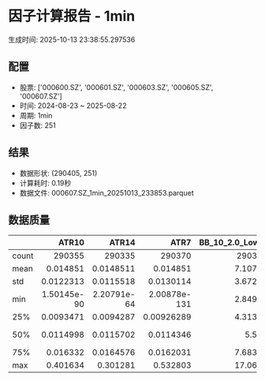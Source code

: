 # 因子计算报告 - 1min

生成时间: 2025-10-13 23:38:55.297536

## 配置

- 股票: ['000600.SZ', '000601.SZ', '000603.SZ', '000605.SZ', '000607.SZ']
- 时间: 2024-08-23 ~ 2025-08-22
- 周期: 1min
- 因子数: 251

## 结果

- 数据形状: (290405, 251)
- 计算耗时: 0.19秒
- 数据文件: 000607.SZ_1min_20251013_233853.parquet

## 数据质量

|       |            ATR10 |            ATR14 |              ATR7 |   BB_10_2.0_Lower |   BB_10_2.0_Middle |   BB_10_2.0_Upper |   BB_10_2.0_Width |   BB_15_2.0_Lower |   BB_15_2.0_Middle |   BB_15_2.0_Upper |   BB_15_2.0_Width |   BB_20_2.0_Lower |   BB_20_2.0_Middle |   BB_20_2.0_Upper |   BB_20_2.0_Width |      BOLB_20 |        CCI10 |            CCI14 |        CCI20 |        EMA12 |        EMA15 |        EMA20 |         EMA3 |         EMA5 |         EMA8 |      FIXLB10 |       FIXLB3 |       FIXLB5 |       FIXLB8 |       FMAX10 |       FMAX15 |       FMAX20 |        FMAX5 |      FMEAN10 |      FMEAN15 |      FMEAN20 |       FMEAN5 |       FMIN10 |       FMIN15 |       FMIN20 |        FMIN5 |       FSTD10 |       FSTD15 |       FSTD20 |        FSTD5 |      LEXLB10 |       LEXLB3 |       LEXLB5 |       LEXLB8 |         MA10 |         MA15 |         MA20 |          MA3 |          MA5 |          MA8 |             MACD |     MACD_12_26_9 |      MACD_6_13_4 |      MACD_8_17_5 |        MACD_HIST |      MACD_SIGNAL |     MEANLB10 |      MEANLB3 |      MEANLB5 |      MEANLB8 |          MSTD10 |          MSTD15 |           MSTD5 |        Momentum1 |       Momentum10 |       Momentum12 |       Momentum15 |       Momentum20 |        Momentum3 |        Momentum5 |        Momentum8 |              OBV |    OBV_SMA10 |    OBV_SMA15 |    OBV_SMA20 |     OBV_SMA5 |     Position10 |    Position12 |    Position15 |    Position20 |    Position25 |    Position30 |     Position5 |     Position8 |         RAND |       RANDNX |        RANDX |        RPROB |      RPROBCX |      RPROBNX |       RPROBX |         RSI |       RSI10 |       RSI14 |        RSI7 |         STCX |            STOCH |      STOCH_10_14 |      STOCH_14_20 |       STOCH_7_10 |          STX |   TA_ADXR_14 |    TA_ADX_14 |   TA_APO_fastperiod12_matype0_slowperiod26 |   TA_AROONOSC_14 |   TA_AROON_14_down |   TA_AROON_14_up |        TA_CCI_14 |    TA_CDL2CROWS |   TA_CDL3BLACKCROWS |   TA_CDL3INSIDE |   TA_CDL3LINESTRIKE |   TA_CDL3OUTSIDE |   TA_CDL3STARSINSOUTH |   TA_CDL3WHITESOLDIERS |   TA_CDLABANDONEDBABY |   TA_CDLADVANCEBLOCK |   TA_CDLBELTHOLD |   TA_CDLBREAKAWAY |   TA_CDLCLOSINGMARUBOZU |   TA_CDLCONCEALBABYSWALL |   TA_CDLCOUNTERATTACK |   TA_CDLDARKCLOUDCOVER |   TA_CDLDOJI |   TA_CDLDOJISTAR |   TA_CDLDRAGONFLYDOJI |   TA_CDLENGULFING |   TA_CDLEVENINGDOJISTAR |   TA_CDLEVENINGSTAR |   TA_CDLGAPSIDESIDEWHITE |   TA_CDLGRAVESTONEDOJI |   TA_CDLHAMMER |   TA_CDLHANGINGMAN |   TA_CDLHARAMI |   TA_CDLHARAMICROSS |   TA_CDLHIGHWAVE |   TA_CDLHIKKAKE |   TA_CDLHOMINGPIGEON |   TA_CDLIDENTICAL3CROWS |   TA_CDLINNECK |   TA_CDLINVERTEDHAMMER |   TA_CDLKICKING |   TA_CDLKICKINGBYLENGTH |   TA_CDLLADDERBOTTOM |   TA_CDLLONGLEGGEDDOJI |   TA_CDLLONGLINE |   TA_CDLMARUBOZU |   TA_CDLMATCHINGLOW |   TA_CDLMATHOLD |   TA_CDLMORNINGDOJISTAR |   TA_CDLMORNINGSTAR |   TA_CDLONNECK |   TA_CDLPIERCING |   TA_CDLRICKSHAWMAN |   TA_CDLRISEFALL3METHODS |   TA_CDLSEPARATINGLINES |   TA_CDLSHOOTINGSTAR |   TA_CDLSHORTLINE |   TA_CDLSPINNINGTOP |   TA_CDLSTALLEDPATTERN |   TA_CDLSTICKSANDWICH |   TA_CDLTAKURI |   TA_CDLTASUKIGAP |   TA_CDLTHRUSTING |   TA_CDLTRISTAR |   TA_CDLUNIQUE3RIVER |   TA_CDLUPSIDEGAP2CROWS |   TA_CDLXSIDEGAP3METHODS |   TA_DEMA_10 |   TA_DEMA_20 |    TA_DEMA_5 |     TA_DX_14 |    TA_EMA_10 |    TA_EMA_20 |    TA_EMA_30 |     TA_EMA_5 |    TA_EMA_60 |   TA_KAMA_10 |   TA_KAMA_20 |    TA_MFI_14 |   TA_MIDPRICE_10 |   TA_MIDPRICE_20 |   TA_MIDPRICE_5 |    TA_MOM_10 |   TA_ROCP_10 |   TA_ROCR100_10 |   TA_ROCR_10 |      TA_ROC_10 |   TA_RSI_14 |       TA_SAR |    TA_SMA_10 |    TA_SMA_20 |    TA_SMA_30 |     TA_SMA_5 |    TA_SMA_60 |   TA_STOCHF_D |   TA_STOCHF_K |   TA_STOCHRSI_fastd_period3_fastk_period5_timeperiod14_D |   TA_STOCHRSI_fastd_period3_fastk_period5_timeperiod14_K |   TA_STOCH_D |   TA_STOCH_K |     TA_T3_10 |     TA_T3_20 |      TA_T3_5 |   TA_TEMA_10 |   TA_TEMA_20 |    TA_TEMA_5 |   TA_TRIMA_10 |   TA_TRIMA_20 |   TA_TRIMA_5 |   TA_TRIX_14 |   TA_ULTOSC_timeperiod17_timeperiod214_timeperiod328 |   TA_WILLR_14 |    TA_WMA_10 |    TA_WMA_20 |     TA_WMA_5 |      TRENDLB10 |       TRENDLB3 |       TRENDLB5 |       TRENDLB8 |        Trend10 |        Trend12 |        Trend15 |        Trend20 |        Trend25 |         Trend5 |         Trend8 |       VWAP10 |       VWAP15 |       VWAP20 |       VWAP25 |       VWAP30 |   Volume_Momentum10 |   Volume_Momentum15 |   Volume_Momentum20 |   Volume_Momentum25 |   Volume_Momentum30 |   Volume_Ratio10 |   Volume_Ratio15 |   Volume_Ratio20 |   Volume_Ratio25 |   Volume_Ratio30 |     WILLR14 |     WILLR18 |    WILLR21 |      WILLR9 |
|:------|-----------------:|-----------------:|------------------:|------------------:|-------------------:|------------------:|------------------:|------------------:|-------------------:|------------------:|------------------:|------------------:|-------------------:|------------------:|------------------:|-------------:|-------------:|-----------------:|-------------:|-------------:|-------------:|-------------:|-------------:|-------------:|-------------:|-------------:|-------------:|-------------:|-------------:|-------------:|-------------:|-------------:|-------------:|-------------:|-------------:|-------------:|-------------:|-------------:|-------------:|-------------:|-------------:|-------------:|-------------:|-------------:|-------------:|-------------:|-------------:|-------------:|-------------:|-------------:|-------------:|-------------:|-------------:|-------------:|-------------:|-----------------:|-----------------:|-----------------:|-----------------:|-----------------:|-----------------:|-------------:|-------------:|-------------:|-------------:|----------------:|----------------:|----------------:|-----------------:|-----------------:|-----------------:|-----------------:|-----------------:|-----------------:|-----------------:|-----------------:|-----------------:|-------------:|-------------:|-------------:|-------------:|---------------:|--------------:|--------------:|--------------:|--------------:|--------------:|--------------:|--------------:|-------------:|-------------:|-------------:|-------------:|-------------:|-------------:|-------------:|------------:|------------:|------------:|------------:|-------------:|-----------------:|-----------------:|-----------------:|-----------------:|-------------:|-------------:|-------------:|-------------------------------------------:|-----------------:|-------------------:|-----------------:|-----------------:|----------------:|--------------------:|----------------:|--------------------:|-----------------:|----------------------:|-----------------------:|----------------------:|---------------------:|-----------------:|------------------:|------------------------:|-------------------------:|----------------------:|-----------------------:|-------------:|-----------------:|----------------------:|------------------:|------------------------:|--------------------:|-------------------------:|-----------------------:|---------------:|-------------------:|---------------:|--------------------:|-----------------:|----------------:|---------------------:|------------------------:|---------------:|-----------------------:|----------------:|------------------------:|---------------------:|-----------------------:|-----------------:|-----------------:|--------------------:|----------------:|------------------------:|--------------------:|---------------:|-----------------:|--------------------:|-------------------------:|------------------------:|---------------------:|------------------:|--------------------:|-----------------------:|----------------------:|---------------:|------------------:|------------------:|----------------:|---------------------:|------------------------:|-------------------------:|-------------:|-------------:|-------------:|-------------:|-------------:|-------------:|-------------:|-------------:|-------------:|-------------:|-------------:|-------------:|-----------------:|-----------------:|----------------:|-------------:|-------------:|----------------:|-------------:|---------------:|------------:|-------------:|-------------:|-------------:|-------------:|-------------:|-------------:|--------------:|--------------:|---------------------------------------------------------:|---------------------------------------------------------:|-------------:|-------------:|-------------:|-------------:|-------------:|-------------:|-------------:|-------------:|--------------:|--------------:|-------------:|-------------:|-----------------------------------------------------:|--------------:|-------------:|-------------:|-------------:|---------------:|---------------:|---------------:|---------------:|---------------:|---------------:|---------------:|---------------:|---------------:|---------------:|---------------:|-------------:|-------------:|-------------:|-------------:|-------------:|--------------------:|--------------------:|--------------------:|--------------------:|--------------------:|-----------------:|-----------------:|-----------------:|-----------------:|-----------------:|------------:|------------:|-----------:|------------:|
| count | 290355           | 290335           | 290370            |      290360       |       290360       |      290360       |      290360       |      290335       |       290335       |      290335       |      290335       |      290310       |       290310       |      290310       |      290310       | 290405       | 290315       | 290275           | 290215       | 290405       | 290405       | 290405       | 290405       | 290405       | 290405       | 290405       | 290405       | 290405       | 290405       | 290360       | 290335       | 290310       | 290385       | 290405       | 290405       | 290405       | 290405       | 290405       | 290405       | 290405       | 290405       | 290405       | 290405       | 290405       | 290405       | 290405       | 290405       | 290405       | 290405       | 290360       | 290335       | 290310       | 290395       | 290385       | 290370       | 290240           | 290240           | 290330           | 290305           | 290240           | 290240           | 290405       | 290405       | 290405       | 290405       | 290360          | 290335          | 290385          | 290355           | 290355           | 290355           | 290355           | 290355           | 290355           | 290355           | 290355           | 290405           | 290360       | 290335       | 290310       | 290385       | 290360         | 290350        | 290335        | 290310        | 290285        | 290260        | 290385        | 290370        | 290405       | 290405       | 290405       | 290405       | 290405       | 290405       | 290405       | 290335      | 290355      | 290335      | 290370      | 290405       | 290320           | 290230           | 290150           | 290285           | 290405       | 290270       | 290270       |                               290350       |     290405       |       290405       |     290405       | 290275           | 290405          |     290405          | 290405          |     290405          |    290405        |           290390      |          290405        |        290405         |        290405        |    290405        |            290405 |           290405        |         290405           |        290405         |         290405         |  290405      |    290405        |           290405      |      290405       |           290405        |       290405        |            290405        |            290405      |   290405       |       290405       |  290405        |       290405        |     290405       |   290405        |       290405         |           290405        |  290405        |           290405       | 290405          |         290405          |      290405          |            290405      |    290405        |    290405        |        290405       |          290405 |          290405         |       290405        |  290405        |   290405         |        290405       |         290405           |            290405       |        290405        |       290405      |        290405       |          290405        |         290405        |    290405      |   290405          |    290405         |  290405         |      290405          |                  290405 |          290405          | 290405       | 290405       | 290405       | 290405       | 290405       | 290405       | 290405       | 290405       | 290405       | 290360       | 290310       | 290405       |     290405       |     290405       |    290405       | 290405       | 290405       |    290405       | 290405       | 290355         | 290335      | 290405       | 290360       | 290310       | 290260       | 290385       | 290110       |  290405       |  290405       |                                             290405       |                                             290405       | 290405       | 290405       | 290405       | 290405       | 290405       | 290405       | 290405       | 290405       |  290360       |  290310       | 290385       | 290405       |                                         290405       |   290340      | 290360       | 290310       | 290385       | 290360         | 290395         | 290385         | 290370         | 290360         | 290350         | 290335         | 290310         | 290285         | 290385         | 290370         | 290310       | 290310       | 290310       | 290310       | 290310       |    290355           |    290355           |    290355           |    290355           |    290355           |     290405       |     290405       |     290405       |     290405       |     290405       | 290340      | 290320      | 290305     | 290365      |
| mean  |      0.014851    |      0.0148511   |      0.014851     |           7.10721 |            7.10961 |           7.11201 |           7.10961 |           7.10674 |            7.10964 |           7.11254 |           7.10964 |           7.10634 |            7.10967 |           7.113   |           7.10967 |      7.10955 |     -1.52484 |     -1.44794     |     -1.34692 |      7.10926 |      7.10918 |      7.10905 |      7.1095  |      7.10944 |      7.10936 |      7.10955 |      7.10955 |      7.10955 |      7.10955 |      7.10961 |      7.10964 |      7.10967 |      7.10957 |      7.10955 |      7.10955 |      7.10955 |      7.10955 |      7.10955 |      7.10955 |      7.10955 |      7.10955 |      7.10955 |      7.10955 |      7.10955 |      7.10955 |      7.10955 |      7.10955 |      7.10955 |      7.10955 |      7.10961 |      7.10964 |      7.10967 |      7.10956 |      7.10957 |      7.10959 |      0.000372264 |      0.000372264 |      0.000186519 |      0.000239429 |      3.34234e-07 |      0.00037193  |      7.10955 |      7.10955 |      7.10955 |      7.10955 |      0.0126592  |      0.0150202  |      0.00959387 |      0.000102914 |      0.000102914 |      0.000102914 |      0.000102914 |      0.000102914 |      0.000102914 |      0.000102914 |      0.000102914 |  64803.4         |      7.10961 |      7.10964 |      7.10967 |      7.10957 |      0.466513  |      0.466024 |      0.465468 |      0.464682 |      0.464289 |      0.463963 |      0.467033 |      0.467062 |      7.10955 |      7.10955 |      7.10955 |      7.10955 |      7.10955 |      7.10955 |      7.10955 |     50.0699 |     49.9818 |     50.0699 |     49.5835 |      7.10955 |     46.5652      |     46.6492      |     46.5665      |     46.729       |      7.10955 |     28.4241  |     28.4241  |                                    7.10962 |          7.10955 |            7.10955 |          7.10955 |     -1.44794     |     -0.00206608 |         -0.00654259 |      0.00929736 |          0.00206608 |        -0.203853 |               48.2386 |               0.128786 |            -0.0723128 |            -0.136361 |        -0.187669 |                 0 |               -0.314733 |              0.000344347 |            -0.0203165 |             -0.0778224 |      48.8986 |        -0.587455 |               13.0686 |          -7.12281 |               -0.181815 |           -0.206264 |                 0.252062 |                14.1327 |        3.09223 |           -9.86725 |       0.437458 |            0.451232 |          3.65042 |        0.265147 |            0.0254817 |               -0.173551 |      -0.158399 |                2.46724 |     -0.00241043 |              0.00723128 |           0.00103304 |                30.8707 |        -0.405296 |        -0.387046 |             2.92454 |               0 |               0.0657702 |            0.095384 |      -0.459703 |        0.0420103 |             3.37563 |             -0.000688693 |                -5.24922 |            -0.818168 |           13.2429 |             3.64663 |              -0.115012 |              0.247241 |        13.0686 |        0.00137739 |        -0.0623268 |      -0.0289251 |           0.00103304 |                       0 |               0.00241043 |      7.10931 |      7.10905 |      7.10944 |      7.10955 |      7.10931 |      7.10905 |      7.10878 |      7.10944 |      7.10799 |      7.10961 |      7.10967 |      7.10955 |          7.10955 |          7.10955 |         7.10955 |      7.10955 |      7.10955 |         7.10955 |      7.10955 |      0.0102914 |     50.0699 |      7.10955 |      7.10961 |      7.10967 |      7.10974 |      7.10957 |      7.10995 |       7.10955 |       7.10955 |                                                  7.10955 |                                                  7.10955 |      7.10955 |      7.10955 |      7.10955 |      7.10955 |      7.10955 |      7.10931 |      7.10905 |      7.10944 |       7.10961 |       7.10967 |      7.10957 |      7.10955 |                                              7.10955 |      -50.3687 |      7.10961 |      7.10967 |      7.10957 |     -0.0303932 |     -0.0164715 |     -0.0241097 |     -0.0285644 |     -0.0303932 |     -0.0317252 |     -0.0328958 |     -0.0354226 |     -0.0367205 |     -0.0241097 |     -0.0285644 |      7.0215  |      7.0215  |      7.0215  |      7.0215  |      7.0215  |         0.000102914 |         0.000102914 |         0.000102914 |         0.000102914 |         0.000102914 |          7.10955 |          7.10955 |          7.10955 |          7.10955 |          7.10955 |    -50.3687 |    -50.5185 |    -50.608 |    -50.1294 |
| std   |      0.0122313   |      0.0115518   |      0.0130114    |           3.67277 |            3.67384 |           3.67492 |           3.67384 |           3.67244 |            3.6738  |           3.67517 |           3.6738  |           3.67215 |            3.67376 |           3.67537 |           3.67376 |      3.67393 |     87.7931  |     90.7482      |     94.2305  |      3.67371 |      3.67366 |      3.67357 |      3.67388 |      3.67384 |      3.67378 |      3.67393 |      3.67393 |      3.67393 |      3.67393 |      3.67384 |      3.6738  |      3.67376 |      3.67388 |      3.67393 |      3.67393 |      3.67393 |      3.67393 |      3.67393 |      3.67393 |      3.67393 |      3.67393 |      3.67393 |      3.67393 |      3.67393 |      3.67393 |      3.67393 |      3.67393 |      3.67393 |      3.67393 |      3.67384 |      3.6738  |      3.67376 |      3.6739  |      3.67388 |      3.67386 |      0.0186102   |      0.0186102   |      0.0135097   |      0.0149764   |      0.0057471   |      0.0174657   |      3.67393 |      3.67393 |      3.67393 |      3.67393 |      0.0203679  |      0.0241417  |      0.0156235  |      0.00660988  |      0.00660988  |      0.00660988  |      0.00660988  |      0.00660988  |      0.00660988  |      0.00660988  |      0.00660988  | 307988           |      3.67384 |      3.6738  |      3.67376 |      3.67388 |      0.359298  |      0.351098 |      0.34173  |      0.33103  |      0.323902 |      0.318853 |      0.394672 |      0.370213 |      3.67393 |      3.67393 |      3.67393 |      3.67393 |      3.67393 |      3.67393 |      3.67393 |     11.8247 |     13.51   |     11.8247 |     15.9841 |      3.67393 |     29.5426      |     20.8033      |     20.1521      |     21.5166      |      3.67393 |     14.697   |     14.697   |                                    3.67382 |          3.67393 |            3.67393 |          3.67393 |     90.7482      |      0.454538   |          0.808838   |      3.62209    |          0.642817   |         5.59411  |               25.5387 |               3.58637  |             3.15925   |             3.6902   |        60.9121   |                 0 |               60.4875   |              0.185566    |             7.87069   |              2.78858   |      49.988  |        13.8119   |               33.7058 |          26.3801  |                4.26011  |            4.53695  |                18.9788   |                34.8359 |       17.3108  |           29.8222  |      35.0491   |           33.1705   |         18.811   |       12.5418   |            1.5961    |                4.16233  |       3.9768   |               15.5125  |      3.54524    |              3.54523    |           0.321408   |                46.1961 |        56.6838   |        57.0463   |            16.8494  |               0 |               2.56373   |            3.08696  |       6.76455  |        2.04921   |            18.0602  |              0.262429    |                23.7552  |             9.0082   |           39.2107 |            19.0527  |               3.38939  |              4.96619  |        33.7058 |        1.04972    |         2.49576   |      12.4177    |           0.321408   |                       0 |               1.60705    |      3.67375 |      3.67357 |      3.67384 |      3.67393 |      3.67375 |      3.67357 |      3.67339 |      3.67384 |      3.67286 |      3.67384 |      3.67376 |      3.67393 |          3.67393 |          3.67393 |         3.67393 |      3.67393 |      3.67393 |         3.67393 |      3.67393 |      0.660988  |     11.8247 |      3.67393 |      3.67384 |      3.67376 |      3.67368 |      3.67388 |      3.67345 |       3.67393 |       3.67393 |                                                  3.67393 |                                                  3.67393 |      3.67393 |      3.67393 |      3.67393 |      3.67393 |      3.67393 |      3.67375 |      3.67357 |      3.67384 |       3.67384 |       3.67376 |      3.67388 |      3.67393 |                                              3.67393 |       34.628  |      3.67384 |      3.67376 |      3.67388 |      1.08612   |      0.737368  |      0.92607   |      1.04227   |      1.08612   |      1.11827   |      1.15506   |      1.19844   |      1.23091   |      0.92607   |      1.04227   |      3.68106 |      3.68106 |      3.68106 |      3.68106 |      3.68106 |         0.00660988  |         0.00660988  |         0.00660988  |         0.00660988  |         0.00660988  |          3.67393 |          3.67393 |          3.67393 |          3.67393 |          3.67393 |     34.628  |     33.6582 |     33.116 |     36.5797 |
| min   |      1.50145e-90 |      2.20791e-64 |      2.00878e-131 |           2.84934 |            2.851   |           2.85266 |           2.851   |           2.8524  |            2.854   |           2.8556  |           2.854   |           2.85509 |            2.857   |           2.85891 |           2.857   |      2.84    |   -666.663   |   -933.326       |  -1333.32    |      2.85378 |      2.85511 |      2.85708 |      2.84318 |      2.84685 |      2.85108 |      2.84    |      2.84    |      2.84    |      2.84    |      2.851   |      2.854   |      2.857   |      2.848   |      2.84    |      2.84    |      2.84    |      2.84    |      2.84    |      2.84    |      2.84    |      2.84    |      2.84    |      2.84    |      2.84    |      2.84    |      2.84    |      2.84    |      2.84    |      2.84    |      2.851   |      2.854   |      2.857   |      2.84333 |      2.848   |      2.85125 |     -0.413397    |     -0.413397    |     -0.411441    |     -0.399867    |     -0.174985    |     -0.36826     |      2.84    |      2.84    |      2.84    |      2.84    |      0          |      0          |      0          |     -0.120122    |     -0.120122    |     -0.120122    |     -0.120122    |     -0.120122    |     -0.120122    |     -0.120122    |     -0.120122    |     -1.23787e+06 |      2.851   |      2.854   |      2.857   |      2.848   |      0         |      0        |      0        |      0        |      0        |      0        |      0        |      0        |      2.84    |      2.84    |      2.84    |      2.84    |      2.84    |      2.84    |      2.84    |      0      |      0      |      0      |      0      |      2.84    |     -1.57622e-12 |     -9.50097e-13 |     -6.30962e-13 |     -1.13687e-13 |      2.84    |      1.72341 |      1.72341 |                                    2.8525  |          2.84    |            2.84    |          2.84    |   -933.326       |   -100          |       -100          |   -100          |       -100          |      -100        |                0      |               0        |          -100         |          -100        |      -100        |                 0 |             -100        |              0           |          -100         |           -100         |       0      |      -100        |                0      |        -100       |             -100        |         -100        |              -100        |                 0      |        0       |         -100       |    -100        |         -100        |       -100       |     -200        |            0         |             -100        |    -100        |                0       |   -100          |           -100          |           0          |                 0      |      -100        |      -100        |             0       |               0 |               0         |            0        |    -100        |        0         |             0       |           -100           |              -100       |          -100        |         -100      |          -100       |            -100        |              0        |         0      |     -100          |      -100         |    -100         |           0          |                       0 |            -100          |      2.85284 |      2.85708 |      2.84685 |      2.84    |      2.85284 |      2.85708 |      2.86016 |      2.84685 |      2.86524 |      2.851   |      2.857   |      2.84    |          2.84    |          2.84    |         2.84    |      2.84    |      2.84    |         2.84    |      2.84    |    -12.0122    |      0      |      2.84    |      2.851   |      2.857   |      2.862   |      2.848   |      2.86733 |       2.84    |       2.84    |                                                  2.84    |                                                  2.84    |      2.84    |      2.84    |      2.84    |      2.84    |      2.84    |      2.85284 |      2.85708 |      2.84685 |       2.851   |       2.857   |      2.848   |      2.84    |                                              2.84    |     -100      |      2.851   |      2.857   |      2.848   |     -2.84605   |     -1.1547    |     -1.78885   |     -2.47487   |     -2.84605   |     -3.17543   |     -3.61478   |     -4.24853   |     -4.8       |     -1.78885   |     -2.47487   |      0       |      0       |      0       |      0       |      0       |        -0.120122    |        -0.120122    |        -0.120122    |        -0.120122    |        -0.120122    |          2.84    |          2.84    |          2.84    |          2.84    |          2.84    |   -100      |   -100      |   -100     |   -100      |
| 25%   |      0.0093471   |      0.0094287   |      0.00926289   |           4.31394 |            4.31575 |           4.31698 |           4.31575 |           4.31354 |            4.31567 |           4.31761 |           4.31567 |           4.31316 |            4.316   |           4.31811 |           4.316   |      4.32    |    -59.1366  |    -59.1953      |    -59.2449  |      4.31516 |      4.31532 |      4.31527 |      4.3152  |      4.31544 |      4.31536 |      4.32    |      4.32    |      4.32    |      4.32    |      4.31575 |      4.31567 |      4.316   |      4.316   |      4.32    |      4.32    |      4.32    |      4.32    |      4.32    |      4.32    |      4.32    |      4.32    |      4.32    |      4.32    |      4.32    |      4.32    |      4.32    |      4.32    |      4.32    |      4.32    |      4.31575 |      4.31567 |      4.316   |      4.31667 |      4.316   |      4.31625 |     -0.00425088  |     -0.00425088  |     -0.00300103  |     -0.00332223  |     -0.00129308  |     -0.00402536  |      4.32    |      4.32    |      4.32    |      4.32    |      0.00527046 |      0.00617213 |      0.00447214 |     -0.00226244  |     -0.00226244  |     -0.00226244  |     -0.00226244  |     -0.00226244  |     -0.00226244  |     -0.00226244  |     -0.00226244  | -86709           |      4.31575 |      4.31567 |      4.316   |      4.316   |      0.0687696 |      0.133333 |      0.166667 |      0.2      |      0.2      |      0.2      |      0        |      0        |      4.32    |      4.32    |      4.32    |      4.32    |      4.32    |      4.32    |      4.32    |     43.7586 |     42.2667 |     43.7586 |     39.9877 |      4.32    |     21.2121      |     32.1429      |     32.4167      |     30.8333      |      4.32    |     18.1603  |     18.1603  |                                    4.31583 |          4.32    |            4.32    |          4.32    |    -59.1953      |      0          |          0          |      0          |          0          |         0        |               29.7141 |               0        |             0         |             0        |         0        |                 0 |                0        |              0           |             0         |              0         |       0      |         0        |                0      |           0       |                0        |            0        |                 0        |                 0      |        0       |            0       |       0        |            0        |          0       |        0        |            0         |                0        |       0        |                0       |      0          |              0          |           0          |                 0      |         0        |         0        |             0       |               0 |               0         |            0        |       0        |        0         |             0       |              0           |                 0       |             0        |            0      |             0       |               0        |              0        |         0      |        0          |         0         |       0         |           0          |                       0 |               0          |      4.31515 |      4.31527 |      4.31544 |      4.32    |      4.31515 |      4.31527 |      4.31534 |      4.31544 |      4.31505 |      4.31575 |      4.316   |      4.32    |          4.32    |          4.32    |         4.32    |      4.32    |      4.32    |         4.32    |      4.32    |     -0.226244  |     43.7586 |      4.32    |      4.31575 |      4.316   |      4.31567 |      4.316   |      4.315   |       4.32    |       4.32    |                                                  4.32    |                                                  4.32    |      4.32    |      4.32    |      4.32    |      4.32    |      4.32    |      4.31515 |      4.31527 |      4.31544 |       4.31575 |       4.316   |      4.316   |      4.32    |                                              4.32    |      -80      |      4.31575 |      4.316   |      4.316   |     -0.859272  |     -0.577349  |     -0.730295  |     -0.840026  |     -0.859272  |     -0.886404  |     -0.918033  |     -0.953715  |     -0.963327  |     -0.730295  |     -0.840026  |      4.28961 |      4.28961 |      4.28961 |      4.28961 |      4.28961 |        -0.00226244  |        -0.00226244  |        -0.00226244  |        -0.00226244  |        -0.00226244  |          4.32    |          4.32    |          4.32    |          4.32    |          4.32    |    -80      |    -76.1905 |    -75     |    -83.3333 |
| 50%   |      0.0114998   |      0.0115702   |      0.0114346    |           5.564   |            5.567   |           5.5688  |           5.567   |           5.56428 |            5.56667 |           5.56966 |           5.56667 |           5.564   |            5.567   |           5.56999 |           5.567   |      5.57    |      0       |     -6.95786e-11 |     -1.39604 |      5.56665 |      5.56676 |      5.56694 |      5.56644 |      5.56639 |      5.56645 |      5.57    |      5.57    |      5.57    |      5.57    |      5.567   |      5.56667 |      5.567   |      5.566   |      5.57    |      5.57    |      5.57    |      5.57    |      5.57    |      5.57    |      5.57    |      5.57    |      5.57    |      5.57    |      5.57    |      5.57    |      5.57    |      5.57    |      5.57    |      5.57    |      5.567   |      5.56667 |      5.567   |      5.56667 |      5.566   |      5.56625 |     -0.000110629 |     -0.000110629 |     -7.13973e-05 |     -9.96987e-05 |     -8.74841e-06 |     -9.21071e-05 |      5.57    |      5.57    |      5.57    |      5.57    |      0.00788811 |      0.00899735 |      0.00547723 |      0           |      0           |      0           |      0           |      0           |      0           |      0           |      0           |  13885           |      5.567   |      5.56667 |      5.567   |      5.566   |      0.5       |      0.5      |      0.5      |      0.5      |      0.5      |      0.5      |      0.5      |      0.5      |      5.57    |      5.57    |      5.57    |      5.57    |      5.57    |      5.57    |      5.57    |     49.6116 |     49.5525 |     49.6116 |     49.3212 |      5.57    |     46.6667      |     46.4286      |     47           |     46.9246      |      5.57    |     24.9156  |     24.9156  |                                    5.56667 |          5.57    |            5.57    |          5.57    |     -6.95786e-11 |      0          |          0          |      0          |          0          |         0        |               47.3605 |               0        |             0         |             0        |         0        |                 0 |                0        |              0           |             0         |              0         |       0      |         0        |                0      |           0       |                0        |            0        |                 0        |                 0      |        0       |            0       |       0        |            0        |          0       |        0        |            0         |                0        |       0        |                0       |      0          |              0          |           0          |                 0      |         0        |         0        |             0       |               0 |               0         |            0        |       0        |        0         |             0       |              0           |                 0       |             0        |            0      |             0       |               0        |              0        |         0      |        0          |         0         |       0         |           0          |                       0 |               0          |      5.56652 |      5.56694 |      5.56639 |      5.57    |      5.56652 |      5.56694 |      5.56713 |      5.56639 |      5.56724 |      5.567   |      5.567   |      5.57    |          5.57    |          5.57    |         5.57    |      5.57    |      5.57    |         5.57    |      5.57    |      0         |     49.6116 |      5.57    |      5.567   |      5.567   |      5.56767 |      5.566   |      5.569   |       5.57    |       5.57    |                                                  5.57    |                                                  5.57    |      5.57    |      5.57    |      5.57    |      5.57    |      5.57    |      5.56652 |      5.56694 |      5.56639 |       5.567   |       5.567   |      5.566   |      5.57    |                                              5.57    |      -50      |      5.567   |      5.567   |      5.566   |      0         |      0         |      0         |      0         |      0         |      0         |      0         |      0         |     -0.0147309 |      0         |      0         |      5.53586 |      5.53586 |      5.53586 |      5.53586 |      5.53586 |         0           |         0           |         0           |         0           |         0           |          5.57    |          5.57    |          5.57    |          5.57    |          5.57    |    -50      |    -50      |    -50     |    -50      |
| 75%   |      0.016332    |      0.0164576   |      0.0162031    |           7.68339 |            7.686   |           7.68772 |           7.686   |           7.68293 |            7.68533 |           7.68837 |           7.68533 |           7.68257 |            7.686   |           7.68869 |           7.686   |      7.68    |     54.2599  |     53.8289      |     53.3457  |      7.68512 |      7.68487 |      7.68468 |      7.68513 |      7.68521 |      7.68527 |      7.68    |      7.68    |      7.68    |      7.68    |      7.686   |      7.68533 |      7.686   |      7.686   |      7.68    |      7.68    |      7.68    |      7.68    |      7.68    |      7.68    |      7.68    |      7.68    |      7.68    |      7.68    |      7.68    |      7.68    |      7.68    |      7.68    |      7.68    |      7.68    |      7.686   |      7.68533 |      7.686   |      7.68667 |      7.686   |      7.68625 |      0.00381268  |      0.00381268  |      0.00262803  |      0.00294241  |      0.00122589  |      0.00364976  |      7.68    |      7.68    |      7.68    |      7.68    |      0.0131656  |      0.0155226  |      0.01       |      0.002079    |      0.002079    |      0.002079    |      0.002079    |      0.002079    |      0.002079    |      0.002079    |      0.002079    | 308642           |      7.686   |      7.68533 |      7.686   |      7.686   |      0.75      |      0.75     |      0.733333 |      0.714286 |      0.714286 |      0.714286 |      0.999999 |      0.777778 |      7.68    |      7.68    |      7.68    |      7.68    |      7.68    |      7.68    |      7.68    |     55.8143 |     57.1665 |     55.8143 |     59.0443 |      7.68    |     68.6275      |     61.9048      |     61.6099      |     62.4652      |      7.68    |     34.724   |     34.724   |                                    7.68583 |          7.68    |            7.68    |          7.68    |     53.8289      |      0          |          0          |      0          |          0          |         0        |               67.5536 |               0        |             0         |             0        |         0        |                 0 |                0        |              0           |             0         |              0         |     100      |         0        |                0      |           0       |                0        |            0        |                 0        |                 0      |        0       |            0       |       0        |            0        |          0       |        0        |            0         |                0        |       0        |                0       |      0          |              0          |           0          |               100      |         0        |         0        |             0       |               0 |               0         |            0        |       0        |        0         |             0       |              0           |                 0       |             0        |            0      |             0       |               0        |              0        |         0      |        0          |         0         |       0         |           0          |                       0 |               0          |      7.68535 |      7.68468 |      7.68521 |      7.68    |      7.68535 |      7.68468 |      7.68504 |      7.68521 |      7.68264 |      7.686   |      7.686   |      7.68    |          7.68    |          7.68    |         7.68    |      7.68    |      7.68    |         7.68    |      7.68    |      0.2079    |     55.8143 |      7.68    |      7.686   |      7.686   |      7.686   |      7.686   |      7.68379 |       7.68    |       7.68    |                                                  7.68    |                                                  7.68    |      7.68    |      7.68    |      7.68    |      7.68    |      7.68    |      7.68535 |      7.68468 |      7.68521 |       7.686   |       7.686   |      7.686   |      7.68    |                                              7.68    |      -23.0769 |      7.686   |      7.686   |      7.686   |      0.774595  |      0.577349  |      0.730295  |      0.724568  |      0.774595  |      0.809172  |      0.830853  |      0.855137  |      0.864231  |      0.730295  |      0.724568  |      7.63631 |      7.63631 |      7.63631 |      7.63631 |      7.63631 |         0.002079    |         0.002079    |         0.002079    |         0.002079    |         0.002079    |          7.68    |          7.68    |          7.68    |          7.68    |          7.68    |    -23.0769 |    -25      |    -25     |    -16.6667 |
| max   |      0.401634    |      0.301281    |      0.532803     |          17.0666  |           17.075   |          17.0834  |          17.075   |          17.0139  |           17.0293  |          17.0447  |          17.0293  |          16.9727  |           16.9915  |          17.0103  |          16.9915  |     17.17    |    666.663   |    933.327       |   1333.32    |     16.9975  |     16.9685  |     16.9268  |     17.1205  |     17.0917  |     17.0534  |     17.17    |     17.17    |     17.17    |     17.17    |     17.075   |     17.0293  |     16.9915  |     17.098   |     17.17    |     17.17    |     17.17    |     17.17    |     17.17    |     17.17    |     17.17    |     17.17    |     17.17    |     17.17    |     17.17    |     17.17    |     17.17    |     17.17    |     17.17    |     17.17    |     17.075   |     17.0293  |     16.9915  |     17.1133  |     17.098   |     17.0888  |      0.556296    |      0.556296    |      0.456311    |      0.481269    |      0.165352    |      0.502368    |     17.17    |     17.17    |     17.17    |     17.17    |      0.772765   |      0.7518     |      0.87178    |      0.146597    |      0.146597    |      0.146597    |      0.146597    |      0.146597    |      0.146597    |      0.146597    |      0.146597    |      1.30562e+06 |     17.075   |     17.0293  |     16.9915  |     17.098   |      1         |      1        |      1        |      1        |      1        |      1        |      1        |      1        |     17.17    |     17.17    |     17.17    |     17.17    |     17.17    |     17.17    |     17.17    |    100      |    100      |    100      |    100      |     17.17    |    100           |    100           |    100           |    100           |     17.17    |    100       |    100       |                                   17.06    |         17.17    |           17.17    |         17.17    |    933.327       |      0          |          0          |    100          |        100          |       100        |              100      |             100        |           100         |             0        |       100        |                 0 |              100        |            100           |           100         |              0         |     100      |       100        |              100      |         100       |                0        |            0        |               100        |               100      |      100       |            0       |     100        |          100        |        100       |      200        |          100         |                0        |       0        |              100       |    100          |            100          |         100          |               100      |       100        |       100        |           100       |               0 |             100         |          100        |       0        |      100         |           100       |              0           |               100       |             0        |          100      |           100       |               0        |            100        |       100      |      100          |         0         |     100         |         100          |                       0 |             100          |     17.025   |     16.9268  |     17.0917  |     17.17    |     17.025   |     16.9268  |     16.8693  |     17.0917  |     16.7764  |     17.075   |     16.9915  |     17.17    |         17.17    |         17.17    |        17.17    |     17.17    |     17.17    |        17.17    |     17.17    |     14.6597    |    100      |     17.17    |     17.075   |     16.9915  |     16.9243  |     17.098   |     16.8318  |      17.17    |      17.17    |                                                 17.17    |                                                 17.17    |     17.17    |     17.17    |     17.17    |     17.17    |     17.17    |     17.025   |     16.9268  |     17.0917  |      17.075   |      16.9915  |     17.098   |     17.17    |                                             17.17    |        0      |     17.075   |     16.9915  |     17.098   |      2.84605   |      1.1547    |      1.78885   |      2.47487   |      2.84605   |      3.17543   |      3.61478   |      4.24853   |      4.8       |      1.78885   |      2.47487   |     17.0479  |     17.0479  |     17.0479  |     17.0479  |     17.0479  |         0.146597    |         0.146597    |         0.146597    |         0.146597    |         0.146597    |         17.17    |         17.17    |         17.17    |         17.17    |         17.17    |      0      |      0      |      0     |      0      |
